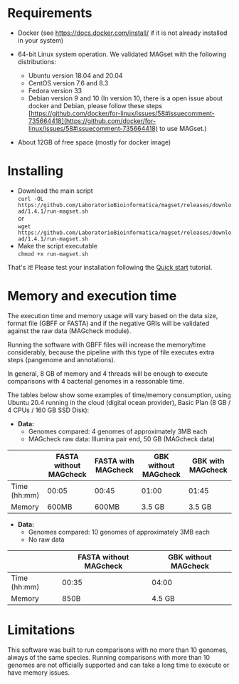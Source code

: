 <h1>Requirements</h1>

* Docker (see https://docs.docker.com/install/ if it is not already installed in your system)
* 64-bit Linux system operation. We validated MAGset with the following distributions:
  * Ubuntu version 18.04 and 20.04
  * CentOS version 7.6 and 8.3
  * Fedora version 33
  * Debian version 9 and 10 (In version 10, there is a open issue about docker and Debian, please follow these steps [https://github.com/docker/for-linux/issues/58#issuecomment-735664418](https://github.com/docker/for-linux/issues/58#issuecomment-735664418) to use MAGset.)

* About 12GB of free space (mostly for docker image)


<h1>Installing </h1>

* Download the main script <br/>
`curl -OL https://github.com/LaboratorioBioinformatica/magset/releases/download/1.4.1/run-magset.sh`
<br/> or <br/>
`wget https://github.com/LaboratorioBioinformatica/magset/releases/download/1.4.1/run-magset.sh`
* Make the script executable <br/>
`chmod +x run-magset.sh`

That's it! Please test your installation following the [Quick start](Quick-start.md) tutorial. 

<h1>Memory and execution time</h1>

The execution time and memory usage will vary  based on the data size, format file (GBFF or FASTA) and if the negative GRIs will be validated against the raw data (MAGcheck module).

Running the software with GBFF files will increase the memory/time considerably, because the pipeline with this type of file executes extra steps (pangenome and annotations).

In general, 8 GB of memory and 4 threads will be enough to execute comparisons with 4 bacterial genomes in a reasonable time.

The tables below show some examples of time/memory consumption, using Ubuntu 20.4 running in the cloud (digital ocean provider), Basic Plan (8 GB / 4 CPUs / 160 GB SSD Disk):
* **Data:**
  * Genomes compared: 4 genomes of approximately 3MB each
  * MAGcheck raw data: Illumina pair end,  50 GB  (MAGcheck data)

|   | FASTA without MAGcheck | FASTA with MAGcheck | GBK without MAGcheck | GBK with MAGcheck |
|---|---|---|---|---|
|Time (hh:mm)| 00:05 | 00:45 | 01:00 | 01:45 |
|Memory| 600MB | 600MB | 3.5 GB	| 3.5 GB |

* **Data:**
  * Genomes compared: 10 genomes of approximately 3MB each
  * No raw data

|   | FASTA without MAGcheck | GBK without MAGcheck |
|---|---|---|
|Time (hh:mm)| 00:35 | 04:00 |
|Memory| 850B | 4.5 GB |

<h1>Limitations</h1>
This software was built to run comparisons with no more than 10 genomes, always of the same species. Running comparisons with more than 10 genomes are not officially supported and can take a long time to execute or have memory issues.


